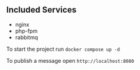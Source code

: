 ## Included Services

- nginx
- php-fpm
- rabbitmq

To start the project run `docker compose up -d`

To publish a message open `http://localhost:8080`
